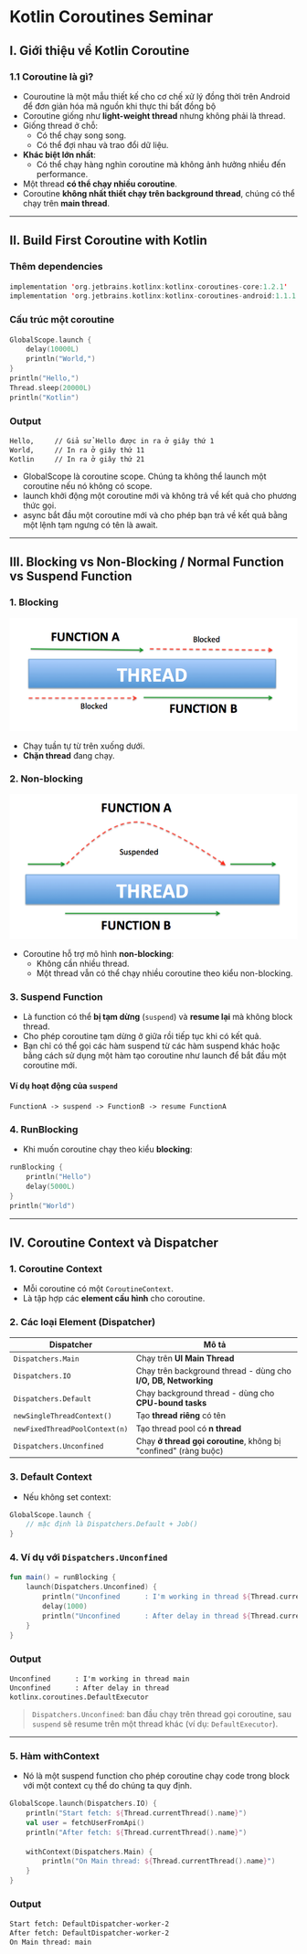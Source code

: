# Kotlin Coroutines Seminar

## I. Giới thiệu về Kotlin Coroutine

### 1.1 Coroutine là gì?
- Couroutine là một mẫu thiết kế cho cơ chế xử lý đồng thời trên Android để đơn giản hóa mã nguồn khi thực thi bất đồng bộ
- Coroutine giống như **light-weight thread** nhưng không phải là thread.
- Giống thread ở chỗ:
  - Có thể chạy song song.
  - Có thể đợi nhau và trao đổi dữ liệu.
- **Khác biệt lớn nhất**:
  - Có thể chạy hàng nghìn coroutine mà không ảnh hưởng nhiều đến performance.
- Một thread **có thể chạy nhiều coroutine**.
- Coroutine **không nhất thiết chạy trên background thread**, chúng có thể chạy trên **main thread**.

---

## II. Build First Coroutine with Kotlin

### Thêm dependencies

```kotlin
implementation 'org.jetbrains.kotlinx:kotlinx-coroutines-core:1.2.1'
implementation 'org.jetbrains.kotlinx:kotlinx-coroutines-android:1.1.1'
```

### Cấu trúc một coroutine

```kotlin
GlobalScope.launch {
    delay(10000L)
    println("World,")
}
println("Hello,")
Thread.sleep(20000L)
println("Kotlin")
```

### Output

```text
Hello,     // Giả sử Hello được in ra ở giây thứ 1
World,     // In ra ở giây thứ 11
Kotlin     // In ra ở giây thứ 21
```

- GlobalScope là coroutine scope. Chúng ta không thể launch một coroutine nếu nó không có scope.
- launch khởi động một coroutine mới và không trả về kết quả cho phương thức gọi. 
- async bắt đầu một coroutine mới và cho phép bạn trả về kết quả bằng một lệnh tạm ngưng có tên là await.

---

## III. Blocking vs Non-Blocking / Normal Function vs Suspend Function

### 1. Blocking
![Blocking Function](thread_blocked.png)
- Chạy tuần tự từ trên xuống dưới.
- **Chặn thread** đang chạy.

### 2. Non-blocking
![Suspend Function](suspend_resume.png)
- Coroutine hỗ trợ mô hình **non-blocking**:
  - Không cần nhiều thread.
  - Một thread vẫn có thể chạy nhiều coroutine theo kiểu non-blocking.

### 3. Suspend Function
- Là function có thể **bị tạm dừng** (`suspend`) và **resume lại** mà không block thread.
- Cho phép coroutine tạm dừng ở giữa rồi tiếp tục khi có kết quả.
- Bạn chỉ có thể gọi các hàm suspend từ các hàm suspend khác hoặc bằng cách sử dụng một hàm tạo coroutine như launch để bắt đầu một coroutine mới.

#### Ví dụ hoạt động của `suspend`

```
FunctionA -> suspend -> FunctionB -> resume FunctionA
```

### 4. RunBlocking

- Khi muốn coroutine chạy theo kiểu **blocking**:

```kotlin
runBlocking {
    println("Hello")
    delay(5000L)
}
println("World")
```

---

## IV. Coroutine Context và Dispatcher

### 1. Coroutine Context

- Mỗi coroutine có một `CoroutineContext`.
- Là tập hợp các **element cấu hình** cho coroutine.

### 2. Các loại Element (Dispatcher)

| Dispatcher                  | Mô tả                                                                 |
|----------------------------|------------------------------------------------------------------------|
| `Dispatchers.Main`         | Chạy trên **UI Main Thread**                                          |
| `Dispatchers.IO`           | Chạy trên background thread - dùng cho **I/O, DB, Networking**        |
| `Dispatchers.Default`      | Chạy background thread - dùng cho **CPU-bound tasks**                 |
| `newSingleThreadContext()` | Tạo **thread riêng** có tên                                            |
| `newFixedThreadPoolContext(n)` | Tạo thread pool có **n thread**                         |
| `Dispatchers.Unconfined`   | Chạy **ở thread gọi coroutine**, không bị "confined" (ràng buộc)      |

### 3. Default Context

- Nếu không set context:
```kotlin
GlobalScope.launch {
    // mặc định là Dispatchers.Default + Job()
}
```

### 4. Ví dụ với `Dispatchers.Unconfined`

```kotlin
fun main() = runBlocking {
    launch(Dispatchers.Unconfined) {
        println("Unconfined      : I'm working in thread ${Thread.currentThread().name}")
        delay(1000)
        println("Unconfined      : After delay in thread ${Thread.currentThread().name}")
    }
}
```

### Output

```text
Unconfined      : I'm working in thread main
Unconfined      : After delay in thread kotlinx.coroutines.DefaultExecutor
```

> `Dispatchers.Unconfined`: ban đầu chạy trên thread gọi coroutine, sau `suspend` sẽ resume trên một thread khác (ví dụ: `DefaultExecutor`).

---
### 5. Hàm withContext
- Nó là một suspend function cho phép coroutine chạy code trong block với một context cụ thể do chúng ta quy định. 
```kotlin
GlobalScope.launch(Dispatchers.IO) {
    println("Start fetch: ${Thread.currentThread().name}")
    val user = fetchUserFromApi()
    println("After fetch: ${Thread.currentThread().name}")

    withContext(Dispatchers.Main) {
        println("On Main thread: ${Thread.currentThread().name}")
    }
}
```
### Output
```text
Start fetch: DefaultDispatcher-worker-2
After fetch: DefaultDispatcher-worker-2
On Main thread: main
```

